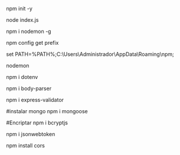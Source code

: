 
 npm init -y

 node index.js


 npm i nodemon -g

npm config get prefix

set PATH=%PATH%;C:\Users\Administrador\AppData\Roaming\npm;

nodemon



npm i dotenv

 npm i body-parser

 npm i express-validator

#instalar mongo 
npm i mongoose

#Encriptar
 npm i bcryptjs


 npm i jsonwebtoken


 npm install cors